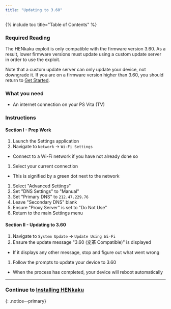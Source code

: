 ```yaml
---
title: "Updating to 3.60"
---
```


{% include toc title="Table of Contents" %}

### Required Reading

The HENkaku exploit is only compatible with the firmware version 3.60. As a result, lower firmware versions must update using a custom update server in order to use the exploit.

Note that a custom update server can only update your device, not downgrade it. If you are on a firmware version higher than 3.60, you should return to [Get Started](get-started).

### What you need

* An internet connection on your PS Vita (TV)

### Instructions

#### Section I - Prep Work

1. Launch the Settings application
1. Navigate to `Network` -> `Wi-Fi Settings`
  + Connect to a Wi-Fi network if you have not already done so
1. Select your current connection
  + This is signified by a green dot next to the network
1. Select "Advanced Settings"
1. Set "DNS Settings" to "Manual"
1. Set "Primary DNS" to `212.47.229.76`
1. Leave "Secondary DNS" blank
1. Ensure "Proxy Server" is set to "Do Not Use"
1. Return to the main Settings menu

#### Section II - Updating to 3.60

1. Navigate to `System Update` -> `Update Using Wi-Fi`
1. Ensure the update message "3.60 (変革 Compatible)" is displayed
  + If it displays any other message, stop and figure out what went wrong
1. Follow the prompts to update your device to 3.60
  + When the process has completed, your device will reboot automatically

___

### Continue to [Installing HENkaku](installing-henkaku)
{: .notice--primary}